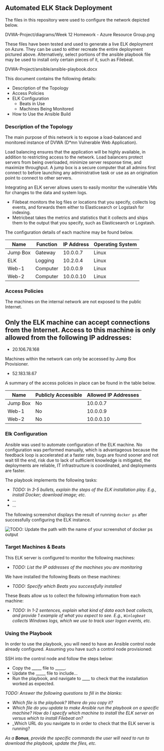 ## Automated ELK Stack Deployment

The files in this repository were used to configure the network depicted below.

DVWA-Project/diagrams/Week 12 Homework - Azure Resource Group.png

These files have been tested and used to generate a live ELK deployment on Azure. They can be used to either recreate the entire deployment pictured above. Alternatively, select portions of the ansible playbook file may be used to install only certain pieces of it, such as Filebeat.

  DVWA-Project/ansible/ansible-playbook.docx

This document contains the following details:
- Description of the Topology
- Access Policies
- ELK Configuration
  - Beats in Use
  - Machines Being Monitored
- How to Use the Ansible Build

### Description of the Topology

The main purpose of this network is to expose a load-balanced and monitored instance of DVWA (D*mn Vulnerable Web Application).

Load balancing ensures that the application will be highly available, in addition to restricting access to the network.
Load balancers protect servers from being overloaded, minimize server response time, and maximize throughput. A jump box is a secure computer that all admins first connect to before launching any administrative task or use as an origination point to connect to other servers.

Integrating an ELK server allows users to easily monitor the vulnerable VMs for changes to the data and system logs.
- Filebeat monitors the log files or locations that you specify, collects log events, and forwards them either to Elasticsearch or Logstash for indexing.
- Metricbeat takes the metrics and statistics that it collects and ships them to the output that you specify, such as Elasticsearch or Logstash.

The configuration details of each machine may be found below.

| Name     | Function | IP Address | Operating System |
|----------|----------|------------|------------------|
| Jump Box | Gateway  | 10.0.0.7   | Linux            |
| ELK      | Logging  | 10.2.0.4   | Linux            |
| Web-1    | Computer | 10.0.0.9   | Linux            |
| Web-2    | Computer | 10.0.0.10  | Linux            |

### Access Policies

The machines on the internal network are not exposed to the public Internet. 

Only the ELK machine can accept connections from the Internet. Access to this machine is only allowed from the following IP addresses:
- 
- 20.106.78.168

Machines within the network can only be accessed by Jump Box Provisioner.
- 52.183.18.67

A summary of the access policies in place can be found in the table below.

| Name     | Publicly Accessible | Allowed IP Addresses |
|----------|---------------------|----------------------|
| Jump Box | No                  | 10.0.0.7             |
| Web-1    | No                  | 10.0.0.9             |
| Web-2    | No                  | 10.0.0.10            |



### Elk Configuration

Ansible was used to automate configuration of the ELK machine. No configuration was performed manually, which is advantageous because the feedback loop is accelerated at a faster rate, bugs are found sooner and not wait till the end, risk due to lack of sufficient knowledge is mitigated, the deployments are reliable, IT infrastructure is coordinated, and deployments are faster.

The playbook implements the following tasks:
- _TODO: In 3-5 bullets, explain the steps of the ELK installation play. E.g., install Docker; download image; etc._
- ...
- ...

The following screenshot displays the result of running `docker ps` after successfully configuring the ELK instance.

![TODO: Update the path with the name of your screenshot of docker ps output](Images/docker_ps_output.png)

### Target Machines & Beats
This ELK server is configured to monitor the following machines:
- _TODO: List the IP addresses of the machines you are monitoring_

We have installed the following Beats on these machines:
- _TODO: Specify which Beats you successfully installed_

These Beats allow us to collect the following information from each machine:
- _TODO: In 1-2 sentences, explain what kind of data each beat collects, and provide 1 example of what you expect to see. E.g., `Winlogbeat` collects Windows logs, which we use to track user logon events, etc._

### Using the Playbook
In order to use the playbook, you will need to have an Ansible control node already configured. Assuming you have such a control node provisioned: 

SSH into the control node and follow the steps below:
- Copy the _____ file to _____.
- Update the _____ file to include...
- Run the playbook, and navigate to ____ to check that the installation worked as expected.

_TODO: Answer the following questions to fill in the blanks:_
- _Which file is the playbook? Where do you copy it?_
- _Which file do you update to make Ansible run the playbook on a specific machine? How do I specify which machine to install the ELK server on versus which to install Filebeat on?_
- _Which URL do you navigate to in order to check that the ELK server is running?

_As a **Bonus**, provide the specific commands the user will need to run to download the playbook, update the files, etc._
